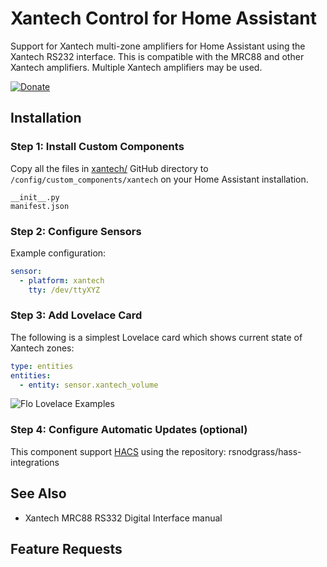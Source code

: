 # Xantech Control for Home Assistant

Support for Xantech multi-zone amplifiers for Home Assistant using the Xantech RS232 interface. This is compatible with the MRC88 and other Xantech amplifiers. Multiple Xantech amplifiers may be used.

[![Donate](https://img.shields.io/badge/Donate-PayPal-green.svg)](YOUR_EMAIL_CODE)

## Installation

### Step 1: Install Custom Components

Copy all the files in [xantech/](https://github.com/rsnodgrass/hass-integrations/tree/master/xantech) GitHub directory to `/config/custom_components/xantech` on your Home Assistant installation.

```
__init__.py 
manifest.json
```

### Step 2: Configure Sensors

Example configuration:

```yaml
sensor:
  - platform: xantech
    tty: /dev/ttyXYZ
```

### Step 3: Add Lovelace Card

The following is a simplest Lovelace card which shows current state of Xantech zones:

```yaml
type: entities
entities:
  - entity: sensor.xantech_volume
```

![Flo Lovelace Examples](https://github.com/rsnodgrass/hass-integrations/blob/master/custom_components/flo/lovelace/entities.png?raw=true)

### Step 4: Configure Automatic Updates (optional)

This component support [HACS](https://github.com/custom-components/hacs) using the repository: rsnodgrass/hass-integrations

## See Also

* Xantech MRC88 RS332 Digital Interface manual

## Feature Requests
